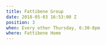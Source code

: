 ```yaml
---
title: Fattibene Group
date: 2018-05-03 16:53:00 Z
position: 3
when: Every other Thursday, 6:30-8pm
where: Fattibene Home
---
```


